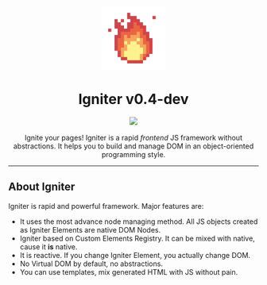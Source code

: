 <p align="center"> <img src="https://github.com/nicoth-in/igniter/raw/v0.3/content/Logo.png"></p>
<h1 align="center">Igniter v0.4-dev</h1>
<p align="center"><a href="https://github.com/nicoth-in/igniter/blob/v0.3/LICENSE.md"><img src="https://img.shields.io/badge/license-MIT-blue.svg"></a></p>

<p align="center">Ignite your pages! Igniter is a rapid <i>frontend</i> JS framework without abstractions.
It helps you to build and manage DOM in an object-oriented programming style.</p>
<hr>

## About Igniter

Igniter is rapid and powerful framework. Major features are:

- It uses the most advance node managing method. All JS objects created as Igniter Elements are native DOM Nodes.
- Igniter based on Custom Elements Registry. It can be mixed with native, cause it **is** native.
- It is reactive. If you change Igniter Element, you actually change DOM.
- No Virtual DOM by default, no abstractions.
- You can use templates, mix generated HTML with JS without pain.
